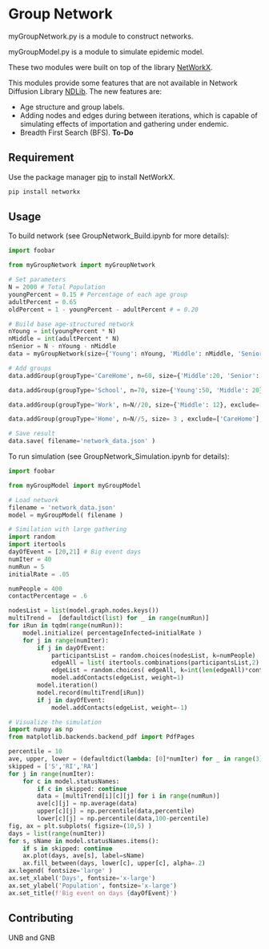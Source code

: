 # Group Network

myGroupNetwork.py is a module to construct networks.

myGroupModel.py is a module to simulate epidemic model.

These two modules were built on top of the library
[NetWorkX](https://networkx.org/).

This modules provide some features
that are not available in Network Diffusion Library
[NDLib](https://ndlib.readthedocs.io/).
The new features are:

- Age structure and group labels.
- Adding nodes and edges during between iterations, which is capable of simulating effects of importation and gathering under endemic.
- Breadth First Search (BFS). __To-Do__


## Requirement

Use the package manager [pip](https://pip.pypa.io/en/stable/) to install NetWorkX.

```bash
pip install networkx
```

## Usage

To build network (see GroupNetwork_Build.ipynb for more details):

```python
import foobar

from myGroupNetwork import myGroupNetwork

# Set parameters
N = 2000 # Total Population
youngPercent = 0.15 # Percentage of each age group
adultPercent = 0.65
oldPercent = 1 - youngPercent - adultPercent # = 0.20

# Build base age-structured network
nYoung = int(youngPercent * N)
nMiddle = int(adultPercent * N)
nSenior = N - nYoung - nMiddle
data = myGroupNetwork(size={'Young': nYoung, 'Middle': nMiddle, 'Senior': nSenior})

# Add groups
data.addGroup(groupType='CareHome', n=60, size={'Middle':20, 'Senior': 30}, contactPercentage=.7)

data.addGroup(groupType='School', n=70, size={'Young':50, 'Middle': 20}, contactPercentage=.7)

data.addGroup(groupType='Work', n=N//20, size={'Middle': 12}, exclude=['CareHome','School'], contactPercentage=.4)

data.addGroup(groupType='Home', n=N//5, size= 3 , exclude=['CareHome'], contactPercentage=1)

# Save result
data.save( filename='network_data.json' )
```

To run simulation (see GroupNetwork_Simulation.ipynb for details):

```python
import foobar

from myGroupModel import myGroupModel

# Load network
filename = 'network_data.json'
model = myGroupModel( filename )

# Similation with large gathering
import random
import itertools
dayOfEvent = [20,21] # Big event days
numIter = 40
numRun = 5
initialRate = .05

numPeople = 400
contactPercentage = .6

nodesList = list(model.graph.nodes.keys())
multiTrend =  [defaultdict(list) for _ in range(numRun)]
for iRun in tqdm(range(numRun)):
    model.initialize( percentageInfected=initialRate )
    for j in range(numIter):
        if j in dayOfEvent:
            participantsList = random.choices(nodesList, k=numPeople)
            edgeAll = list( itertools.combinations(participantsList,2) )
            edgeList = random.choices( edgeAll, k=int(len(edgeAll)*contactPercentage) )
            model.addContacts(edgeList, weight=1)
        model.iteration()
        model.record(multiTrend[iRun])
        if j in dayOfEvent:
            model.addContacts(edgeList, weight=-1)

# Visualize the simulation
import numpy as np
from matplotlib.backends.backend_pdf import PdfPages

percentile = 10
ave, upper, lower = (defaultdict(lambda: [0]*numIter) for _ in range(3))
skipped = ['S','RI','RA']
for j in range(numIter):
    for c in model.statusNames:
        if c in skipped: continue
        data = [multiTrend[i][c][j] for i in range(numRun)]
        ave[c][j] = np.average(data)
        upper[c][j] = np.percentile(data,percentile)
        lower[c][j] = np.percentile(data,100-percentile)
fig, ax = plt.subplots( figsize=(10,5) )
days = list(range(numIter))
for s, sName in model.statusNames.items():
    if s in skipped: continue
    ax.plot(days, ave[s], label=sName)
    ax.fill_between(days, lower[c], upper[c], alpha=.2)
ax.legend( fontsize='large' )
ax.set_xlabel('Days', fontsize='x-large')
ax.set_ylabel('Population', fontsize='x-large')
ax.set_title(f'Big event on days {dayOfEvent}')
```

## Contributing
UNB and GNB
